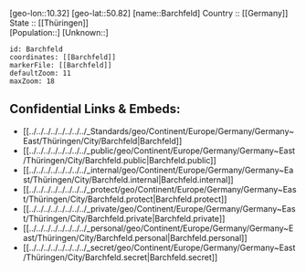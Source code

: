 ﻿---
location: [50.82,10.32] 
mapzoom: [7,12] 
mapmarker: city 
type: City
tags:
- geo/City


SpocWebEntityId: 29018
isDeleted: false
confidential: public

---
[geo-lon::10.32] 
[geo-lat::50.82] 
[name::Barchfeld] 
Country :: [[Germany]]  
State :: [[Thüringen]]  
[Population::] 
[Unknown::] 


```leaflet
id: Barchfeld
coordinates: [[Barchfeld]] 
markerFile: [[Barchfeld]] 
defaultZoom: 11 
maxZoom: 18
```


## Confidential Links & Embeds: 
- [[../../../../../../../../_Standards/geo/Continent/Europe/Germany/Germany~East/Thüringen/City/Barchfeld|Barchfeld]] 
- [[../../../../../../../../_public/geo/Continent/Europe/Germany/Germany~East/Thüringen/City/Barchfeld.public|Barchfeld.public]] 
- [[../../../../../../../../_internal/geo/Continent/Europe/Germany/Germany~East/Thüringen/City/Barchfeld.internal|Barchfeld.internal]] 
- [[../../../../../../../../_protect/geo/Continent/Europe/Germany/Germany~East/Thüringen/City/Barchfeld.protect|Barchfeld.protect]] 
- [[../../../../../../../../_private/geo/Continent/Europe/Germany/Germany~East/Thüringen/City/Barchfeld.private|Barchfeld.private]] 
- [[../../../../../../../../_personal/geo/Continent/Europe/Germany/Germany~East/Thüringen/City/Barchfeld.personal|Barchfeld.personal]] 
- [[../../../../../../../../_secret/geo/Continent/Europe/Germany/Germany~East/Thüringen/City/Barchfeld.secret|Barchfeld.secret]] 
